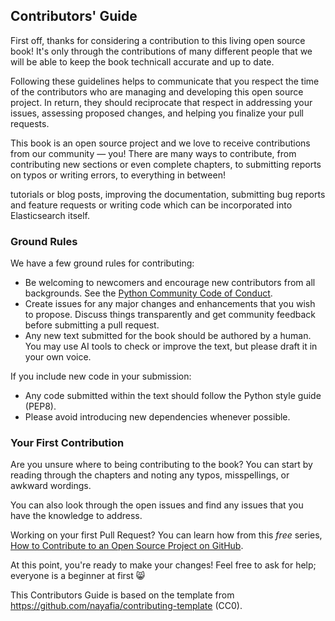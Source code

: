 ## Contributors' Guide

First off, thanks for considering a contribution to this living open source book!  It's only through the contributions of many different people that we will be able to keep the book technicall accurate and up to date.

Following these guidelines helps to communicate that you respect the time of the contributors who are managing and developing this open source project. In return, they should reciprocate that respect in addressing your issues, assessing proposed changes, and helping you finalize your pull requests.

This book is an open source project and we love to receive contributions from our community — you! There are many ways to contribute, from contributing new sections or even complete chapters, to submitting reports on typos or writing errors, to everything in between!

tutorials or blog posts, improving the documentation, submitting bug reports and feature requests or writing code which can be incorporated into Elasticsearch itself.

### Ground Rules

We have a few ground rules for contributing:

* Be welcoming to newcomers and encourage new contributors from all backgrounds. See the [Python Community Code of Conduct](https://www.python.org/psf/codeofconduct/).
* Create issues for any major changes and enhancements that you wish to propose. Discuss things transparently and get community feedback before submitting a pull request.
* Any new text submitted for the book should be authored by a human.  You may use AI tools to check or improve the text, but please draft it in your own voice.

If you include new code in your submission:

* Any code submitted within the text should follow the Python style guide (PEP8).
* Please avoid introducing new dependencies whenever possible.

### Your First Contribution

Are you unsure where to being contributing to the book?  You can start by reading through the chapters and noting any typos, misspellings, or awkward wordings.  

You can also look through the open issues and find any issues that you have the knowledge to address.

Working on your first Pull Request? You can learn how from this *free* series, [How to Contribute to an Open Source Project on GitHub](https://egghead.io/series/how-to-contribute-to-an-open-source-project-on-github).

At this point, you're ready to make your changes! Feel free to ask for help; everyone is a beginner at first :smile_cat:


This Contributors Guide is based on the template from https://github.com/nayafia/contributing-template (CC0).

